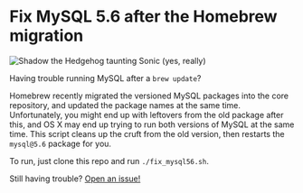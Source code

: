 Fix MySQL 5.6 after the Homebrew migration
==========================================

![Shadow the Hedgehog taunting Sonic (yes, really)](https://i.ytimg.com/vi/433jTl_rZB8/hqdefault.jpg)

Having trouble running MySQL after a `brew update`?

Homebrew recently migrated the versioned MySQL packages into the core repository, and updated the package names at the same time. Unfortunately, you might end up with leftovers from the old package after this, and OS X may end up trying to run both versions of MySQL at the same time. This script cleans up the cruft from the old version, then restarts the `mysql@5.6` package for you.

To run, just clone this repo and run `./fix_mysql56.sh`.

Still having trouble? [Open an issue!](https://github.com/mistydemeo/fix_service_migration/issues)
